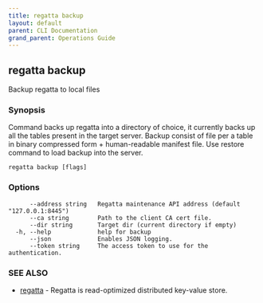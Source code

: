 ```yaml
---
title: regatta backup
layout: default
parent: CLI Documentation
grand_parent: Operations Guide
---
```

## regatta backup

Backup regatta to local files

### Synopsis

Command backs up regatta into a directory of choice, it currently backs up all the tables present in the target server.
Backup consist of file per a table in binary compressed form + human-readable manifest file. Use restore command to load backup into the server.

```
regatta backup [flags]
```

### Options

```
      --address string   Regatta maintenance API address (default "127.0.0.1:8445")
      --ca string        Path to the client CA cert file.
      --dir string       Target dir (current directory if empty)
  -h, --help             help for backup
      --json             Enables JSON logging.
      --token string     The access token to use for the authentication.
```

### SEE ALSO

* [regatta](/operations/cli/regatta)	 - Regatta is read-optimized distributed key-value store.

